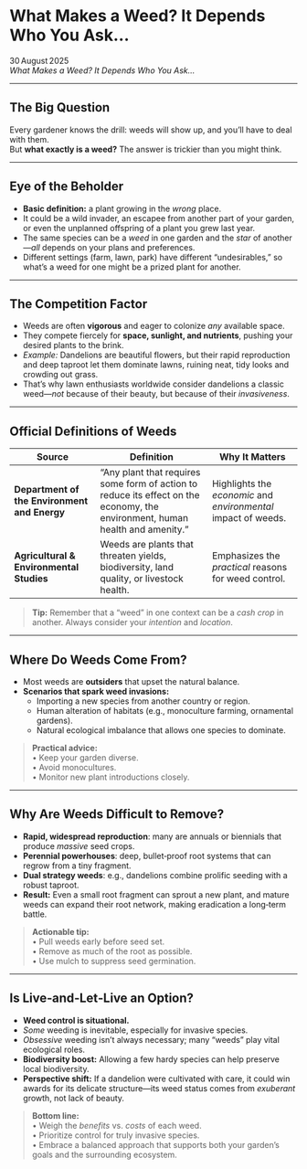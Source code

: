 # What Makes a Weed? It Depends Who You Ask…

30 August 2025  
*What Makes a Weed? It Depends Who You Ask…*

---

## The Big Question

Every gardener knows the drill: weeds will show up, and you’ll have to deal with them.  
But **what exactly is a weed?** The answer is trickier than you might think.

---

## Eye of the Beholder

- **Basic definition:** a plant growing in the *wrong* place.  
- It could be a wild invader, an escapee from another part of your garden, or even the unplanned offspring of a plant you grew last year.  
- The same species can be a *weed* in one garden and the *star* of another—*all* depends on your plans and preferences.  
- Different settings (farm, lawn, park) have different “undesirables,” so what’s a weed for one might be a prized plant for another.

---

## The Competition Factor

- Weeds are often **vigorous** and eager to colonize *any* available space.  
- They compete fiercely for **space, sunlight, and nutrients**, pushing your desired plants to the brink.  
- *Example:* Dandelions are beautiful flowers, but their rapid reproduction and deep taproot let them dominate lawns, ruining neat, tidy looks and crowding out grass.  
- That’s why lawn enthusiasts worldwide consider dandelions a classic weed—*not* because of their beauty, but because of their *invasiveness*.

---

## Official Definitions of Weeds

| Source | Definition | Why It Matters |
|--------|------------|----------------|
| **Department of the Environment and Energy** | “Any plant that requires some form of action to reduce its effect on the economy, the environment, human health and amenity.” | Highlights the *economic* and *environmental* impact of weeds. |
| **Agricultural & Environmental Studies** | Weeds are plants that threaten yields, biodiversity, land quality, or livestock health. | Emphasizes the *practical* reasons for weed control. |

> **Tip:** Remember that a “weed” in one context can be a *cash crop* in another. Always consider your *intention* and *location*.

---

## Where Do Weeds Come From?

- Most weeds are **outsiders** that upset the natural balance.  
- **Scenarios that spark weed invasions:**
  - Importing a new species from another country or region.  
  - Human alteration of habitats (e.g., monoculture farming, ornamental gardens).  
  - Natural ecological imbalance that allows one species to dominate.  

> **Practical advice:**  
> • Keep your garden diverse.  
> • Avoid monocultures.  
> • Monitor new plant introductions closely.

---

## Why Are Weeds Difficult to Remove?

- **Rapid, widespread reproduction**: many are annuals or biennials that produce *massive* seed crops.  
- **Perennial powerhouses**: deep, bullet‑proof root systems that can regrow from a tiny fragment.  
- **Dual strategy weeds**: e.g., dandelions combine prolific seeding with a robust taproot.  
- **Result:** Even a small root fragment can sprout a new plant, and mature weeds can expand their root network, making eradication a long‑term battle.

> **Actionable tip:**  
> • Pull weeds early before seed set.  
> • Remove as much of the root as possible.  
> • Use mulch to suppress seed germination.

---

## Is Live‑and‑Let‑Live an Option?

- **Weed control is situational.**  
- *Some* weeding is inevitable, especially for invasive species.  
- *Obsessive* weeding isn’t always necessary; many “weeds” play vital ecological roles.  
- **Biodiversity boost:** Allowing a few hardy species can help preserve local biodiversity.  
- **Perspective shift:** If a dandelion were cultivated with care, it could win awards for its delicate structure—its weed status comes from *exuberant* growth, not lack of beauty.

> **Bottom line:**  
> • Weigh the *benefits* vs. *costs* of each weed.  
> • Prioritize control for truly invasive species.  
> • Embrace a balanced approach that supports both your garden’s goals and the surrounding ecosystem.
